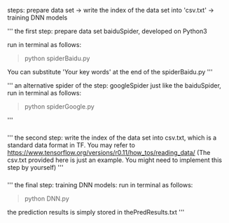 
steps: 
prepare data set → write the index of the data set into 'csv.txt' → training DNN models

'''
the first step: prepare data set
baiduSpider, developed on Python3

run in terminal as follows:
>python spiderBaidu.py

You can substitute 'Your key words' at the end of the spiderBaidu.py
'''

'''
an alternative spider of the step: googleSpider
just like the baiduSpider,
run in terminal as follows:
>python spiderGoogle.py

'''
###

'''
the second step: 
write the index of the data set into csv.txt, which is a standard data format in TF. 
You may refer to https://www.tensorflow.org/versions/r0.11/how_tos/reading_data/
(The csv.txt provided here is just an example. You might need to implement this step by yourself)
'''
###

'''
the final step: training DNN models:
run in terminal as follows:
>python DNN.py

the prediction results is simply stored in thePredResults.txt
'''
